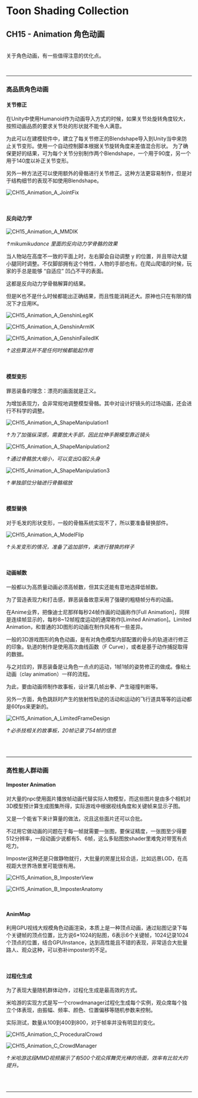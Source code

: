 # Toon Shading Collection 

## CH15 - Animation 角色动画

<br>关于角色动画，有一些值得注意的优化点。

<br>

------

### 高品质角色动画

#### 关节修正

在Unity中使用Humanoid作为动画导入方式的时候，如果关节处旋转角度较大，按照动画品质的要求关节处的形状就不能令人满意。

为此可以在建模软件中，建立了每关节修正的Blendshape导入到Unity当中来防止关节变形。使用一个自动控制脚本根据关节旋转角度来差值混合形状。 为了确保更好的结果，可为每个关节分别制作两个Blendshape，一个用于90度，另一个用于140度以补正关节变形。

另外一种方法还可以使用额外的骨骼进行关节修正。这种方法更容易制作，但是对于结构细节的表现不如使用Blendshape。

![CH15_Animation_A_JointFix](../imgs/CH15_Animation_A_JointFix.jpg)

<br>

#### 反向动力学



![CH15_Animation_A_MMDIK](../imgs/CH15_Animation_A_MMDIK.png)

*↑mikumikudance 里面的反向动力学骨骼的效果*

当人物站在高度不一致的平面上时，左右脚会自动调整 y 的位置，并且带动大腿小腿同时调整。不仅脚部拥有这个特性，人物的手部也有。在爬山爬墙的时候，玩家的手总是能够 “自适应” 凹凸不平的表面。

这都是反向动力学骨骼解算的结果。

但是IK也不是什么时候都能出正确结果，而且性能消耗还大。原神也只在有限的情况下才应用IK。

![CH15_Animation_A_GenshinLegIK](../imgs/CH15_Animation_A_GenshinLegIK.png)

![CH15_Animation_A_GenshinArmIK](../imgs/CH15_Animation_A_GenshinArmIK.png)

![CH15_Animation_A_GenshinFailedIK](../imgs/CH15_Animation_A_GenshinFailedIK.png)

*↑这些算法并不是任何时候都能起作用*

<br>

#### 模型变形

罪恶装备的理念：漂亮的画面就是正义。

为增加表现力，会非常规地调整模型骨骼。其中对设计好镜头的过场动画，还会进行不科学的调整。

![CH15_Animation_A_ShapeManipulation1](../imgs/CH15_Animation_A_ShapeManipulation1.png)

*↑为了加强纵深感，需要放大手部，因此拉伸手腕模型靠近镜头*

![CH15_Animation_A_ShapeManipulation2](../imgs/CH15_Animation_A_ShapeManipulation2.png)

*↑通过骨骼放大缩小，可以变出Q版2头身*

![CH15_Animation_A_ShapeManipulation3](../imgs/CH15_Animation_A_ShapeManipulation3.png)

*↑单独部位分轴进行骨骼缩放*

<br>

#### 模型替换

对于毛发的形状变形，一般的骨骼系统实现不了，所以要准备替换部件。

![CH15_Animation_A_ModelFlip](../imgs/CH15_Animation_A_ModelFlip.png)

*↑头发变形的情况，准备了追加部件，来进行替换的样子*

<br>

#### 动画帧数

一般都以为高质量动画必须高帧数，但其实还能有意地选择低帧数。

为了营造表现力和打击感，罪恶装备故意采用了强硬的粗糙帧分布的动画。

在Anime业界，把像迪士尼那样每秒24帧作画的动画称作[Full Animation]，同样是连续帧显示的，每秒8~12帧程度运动的通常称作[Limited Animation]。Limited Animation，和普通的3D图形的动画在制作风格有一些差异。

一般的3D游戏图形的角色动画，是有对角色模型内部配置的骨头的轨道进行修正的印象。轨道的制作是使用高次曲线函数（F Curve），或者是基于动作捕捉取得的数据。

与之对应的，罪恶装备是让角色一点点的运动，1帧1帧的姿势修正的做成。像粘土动画（clay animation）一样的流程。

为此，要由动画师制作故事板，设计第几帧出拳、产生碰撞判断等。

另外一方面，角色跳跃时产生的放射性轨迹的活动和运动的飞行道具等等的运动都是60fps来更新的。

![CH15_Animation_A_LimitedFrameDesign](../imgs/CH15_Animation_A_LimitedFrameDesign.jpg)

*↑必杀技相关的故事板，20帧记录了54帧的信息*

<br>

<br>

------

### 高性能人群动画

#### Imposter Animation

对大量的npc使用面片播放帧动画代替实际人物模型，而这些图片是由多个相机对3D模型预计算生成图集所得，实际游戏中根据视线角度和关键帧来显示子图。

又是一个能省下来计算量的做法，况且这些面片还可以合批。

不过用它做动画的问题在于每一帧就需要一张图，要保证精度，一张图至少得要512分辨率，一段动画少说都有5、6帧，这么多贴图放shader里难免对带宽有点吃力。

Imposter这种还是只做静物就行，大批量的房屋比较合适，比如远景LOD，在高视距大世界场景里可能很有用。

![CH15_Animation_B_ImposterView](../imgs/CH15_Animation_B_ImposterView.jpg)

![CH15_Animation_B_ImposterAnatomy](../imgs/CH15_Animation_B_ImposterAnatomy.jpg)

<br>

#### AnimMap

利用GPU视线大规模角色动画渲染，本质上是一种顶点动画，通过贴图记录下每个关键帧的顶点位置，比方说6*1024的贴图，6表示6个关键帧，1024记录1024个顶点的位置，结合GPUInstance，达到高性能且不错的表现，非常适合大批量路人、观众这种，可以弥补imposter的不足。

<br>

#### 过程化生成

为了表现大量随机群体动作，过程化生成是最高效的方式。

米哈游的实现方式是写一个crowdmanager过程化生成每个实例，观众席每个独立个体表现，由振幅、频率、颜色、位置偏移等随机参数来控制。

实际测试，数量从100到400到800，对于帧率并没有明显的变化。

![CH15_Animation_C_ProceduralCrowd](../imgs/CH15_Animation_C_ProceduralCrowd.jpeg)

![CH15_Animation_C_CrowdManager](../imgs/CH15_Animation_C_CrowdManager.jpeg)

*↑米哈游这段MMD视频展示了有500个观众挥舞荧光棒的场面，效率有比较大的提升。*

<br>

<br>

------



